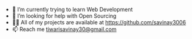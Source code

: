 - 🌱 I’m currently trying to learn Web Development
- 🤝 I’m looking for help with Open Sourcing
- 👨‍💻 All of my projects are available at https://github.com/savinay3006
- 📫 Reach me tiwarisavinay30@gmail.com

<!---
savinay3006/savinay3006 is a ✨ special ✨ repository because its `README.md` (this file) appears on your GitHub profile.
You can click the Preview link to take a look at your changes.
--->
